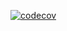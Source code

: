[![codecov](https://codecov.io/gh/stilsman/ooaip/branch/task1/graph/badge.svg?token=LVGDOBM1R5)](https://codecov.io/gh/stilsman/ooaip)

